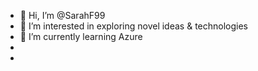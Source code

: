 - 👋 Hi, I’m @SarahF99
- 👀 I’m interested in exploring novel ideas & technologies
- 🌱 I’m currently learning Azure
- 
- 

<!---
SarahF99/SarahF99 is a ✨ special ✨ repository because its `README.md` (this file) appears on your GitHub profile.
You can click the Preview link to take a look at your changes.
--->
